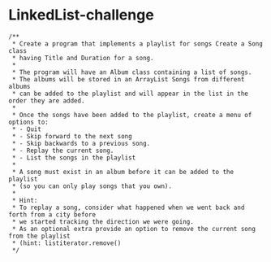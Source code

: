 # LinkedList-challenge

	/**
	 * Create a program that implements a playlist for songs Create a Song class 
	 * having Title and Duration for a song.
	 * 
	 * The program will have an Album class containing a list of songs. 
	 * The albums will be stored in an ArrayList Songs from different albums 
	 * can be added to the playlist and will appear in the list in the order they are added. 
	 * 
	 * Once the songs have been added to the playlist, create a menu of options to: 
	 * - Quit 
	 * - Skip forward to the next song
	 * - Skip backwards to a previous song. 
	 * - Replay the current song. 
	 * - List the songs in the playlist
	 *  
	 * A song must exist in an album before it can be added to the playlist 
	 * (so you can only play songs that you own). 
	 * 
	 * Hint: 
	 * To replay a song, consider what happened when we went back and forth from a city before
	 * we started tracking the direction we were going. 
	 * As an optional extra provide an option to remove the current song from the playlist 
	 * (hint: listiterator.remove()
	 */
